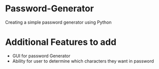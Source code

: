 # Password-Generator
Creating a simple password generator using Python

# Additional Features to add
- GUI for password Generator
- Ability for user to determine which characters they want in password